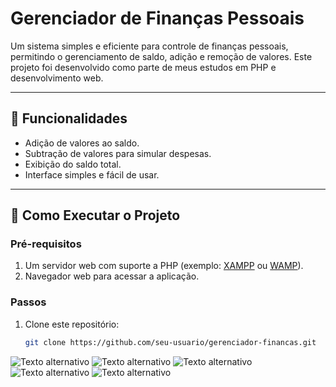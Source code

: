 # **Gerenciador de Finanças Pessoais**

Um sistema simples e eficiente para controle de finanças pessoais, permitindo o gerenciamento de saldo, adição e remoção de valores. Este projeto foi desenvolvido como parte de meus estudos em PHP e desenvolvimento web.

---

## **📌 Funcionalidades**

- Adição de valores ao saldo.
- Subtração de valores para simular despesas.
- Exibição do saldo total.
- Interface simples e fácil de usar.

---

## **🚀 Como Executar o Projeto**

### **Pré-requisitos**
1. Um servidor web com suporte a PHP (exemplo: [XAMPP](https://www.apachefriends.org/) ou [WAMP](https://www.wampserver.com/)).
2. Navegador web para acessar a aplicação.

### **Passos**
1. Clone este repositório:
   ```bash
   git clone https://github.com/seu-usuario/gerenciador-financas.git
   
![Texto alternativo](scr/tela1.png)
![Texto alternativo](scr/tela2.png)
![Texto alternativo](scr/tela3.png)
![Texto alternativo](scr/tela4.png)
![Texto alternativo](scr/tela5.png)